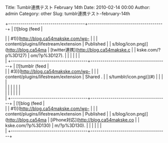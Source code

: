 Title: Tumblr連携テスト February 14th
Date: 2010-02-14 00:00
Author: admin
Category: other
Slug: tumblr連携テスト-february-14th

+--------------------------------------+--------------------------------------+
| [![blog (feed                        | <div class="lifestream_label">       |
| \#1)](http://blog.ca54makske.com/wp- |                                      |
| content/plugins/lifestream/extension | Published                            |
| s/blog/icon.png)](http://blog.ca54ma | [twitter連携](http://blog.ca54makske.c |
| kske.com/?p%3D127)                   | om/?p%3D127).                        |
|                                      |                                      |
|                                      | </div>                               |
+--------------------------------------+--------------------------------------+
| [![tumblr (feed                      | <div class="lifestream_label">       |
| \#3)](http://blog.ca54makske.com/wp- |                                      |
| content/plugins/lifestream/extension | Shared []().                         |
| s/tumblr/icon.png)](#)               |                                      |
|                                      | </div>                               |
|                                      |                                      |
|                                      | <div class="lifestream_events">      |
|                                      |                                      |
|                                      | </div>                               |
+--------------------------------------+--------------------------------------+
| [![blog (feed                        | <div class="lifestream_label">       |
| \#1)](http://blog.ca54makske.com/wp- |                                      |
| content/plugins/lifestream/extension | Published                            |
| s/blog/icon.png)](http://blog.ca54ma | [iPhone対応](http://blog.ca54makske.co |
| kske.com/?p%3D130)                   | m/?p%3D130).                         |
|                                      |                                      |
|                                      | </div>                               |
+--------------------------------------+--------------------------------------+


